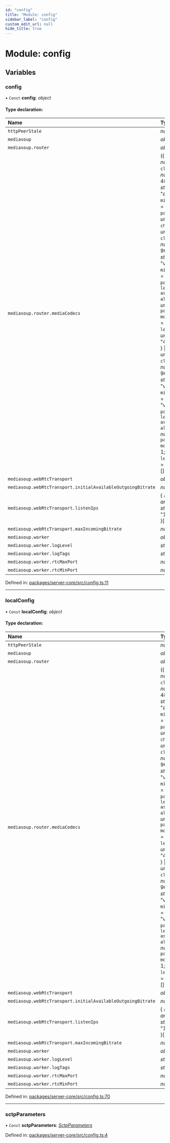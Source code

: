 ```yaml
---
id: "config"
title: "Module: config"
sidebar_label: "config"
custom_edit_url: null
hide_title: true
---
```


# Module: config

## Variables

### config

• `Const` **config**: *object*

#### Type declaration:

| Name | Type |
| :------ | :------ |
| `httpPeerStale` | *number* |
| `mediasoup` | *object* |
| `mediasoup.router` | *object* |
| `mediasoup.router.mediaCodecs` | ({ `channels`: *number* = 2; `clockRate`: *number* = 48000; `kind`: *string* = "audio"; `mimeType`: *string* = "audio/opus"; `parameters`: *undefined*  } \| { `channels`: *undefined* = 2; `clockRate`: *number* = 90000; `kind`: *string* = "video"; `mimeType`: *string* = "video/VP8"; `parameters`: { `level-asymmetry-allowed`: *undefined* = 1; `packetization-mode`: *undefined* = 1; `profile-level-id`: *undefined* = "4d0032" } = {} } \| { `channels`: *undefined* = 2; `clockRate`: *number* = 90000; `kind`: *string* = "video"; `mimeType`: *string* = "video/h264"; `parameters`: { `level-asymmetry-allowed`: *number* = 1; `packetization-mode`: *number* = 1; `profile-level-id`: *string* = "4d0032" }  })[] |
| `mediasoup.webRtcTransport` | *object* |
| `mediasoup.webRtcTransport.initialAvailableOutgoingBitrate` | *number* |
| `mediasoup.webRtcTransport.listenIps` | { `announcedIp`: *any* = null; `ip`: *string* = "192.168.0.81" }[] |
| `mediasoup.webRtcTransport.maxIncomingBitrate` | *number* |
| `mediasoup.worker` | *object* |
| `mediasoup.worker.logLevel` | *string* |
| `mediasoup.worker.logTags` | *string*[] |
| `mediasoup.worker.rtcMaxPort` | *number* |
| `mediasoup.worker.rtcMinPort` | *number* |

Defined in: [packages/server-core/src/config.ts:11](https://github.com/xr3ngine/xr3ngine/blob/2d83606b6/packages/server-core/src/config.ts#L11)

___

### localConfig

• `Const` **localConfig**: *object*

#### Type declaration:

| Name | Type |
| :------ | :------ |
| `httpPeerStale` | *number* |
| `mediasoup` | *object* |
| `mediasoup.router` | *object* |
| `mediasoup.router.mediaCodecs` | ({ `channels`: *number* = 2; `clockRate`: *number* = 48000; `kind`: *string* = "audio"; `mimeType`: *string* = "audio/opus"; `parameters`: *undefined*  } \| { `channels`: *undefined* = 2; `clockRate`: *number* = 90000; `kind`: *string* = "video"; `mimeType`: *string* = "video/VP8"; `parameters`: { `level-asymmetry-allowed`: *undefined* = 1; `packetization-mode`: *undefined* = 1; `profile-level-id`: *undefined* = "4d0032" } = {} } \| { `channels`: *undefined* = 2; `clockRate`: *number* = 90000; `kind`: *string* = "video"; `mimeType`: *string* = "video/h264"; `parameters`: { `level-asymmetry-allowed`: *number* = 1; `packetization-mode`: *number* = 1; `profile-level-id`: *string* = "4d0032" }  })[] |
| `mediasoup.webRtcTransport` | *object* |
| `mediasoup.webRtcTransport.initialAvailableOutgoingBitrate` | *number* |
| `mediasoup.webRtcTransport.listenIps` | { `announcedIp`: *any* = null; `ip`: *string* = "192.168.0.81" }[] |
| `mediasoup.webRtcTransport.maxIncomingBitrate` | *number* |
| `mediasoup.worker` | *object* |
| `mediasoup.worker.logLevel` | *string* |
| `mediasoup.worker.logTags` | *string*[] |
| `mediasoup.worker.rtcMaxPort` | *number* |
| `mediasoup.worker.rtcMinPort` | *number* |

Defined in: [packages/server-core/src/config.ts:70](https://github.com/xr3ngine/xr3ngine/blob/2d83606b6/packages/server-core/src/config.ts#L70)

___

### sctpParameters

• `Const` **sctpParameters**: [*SctpParameters*](types_sctpparameters.md#sctpparameters)

Defined in: [packages/server-core/src/config.ts:4](https://github.com/xr3ngine/xr3ngine/blob/2d83606b6/packages/server-core/src/config.ts#L4)
